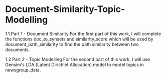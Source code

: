 # Document-Similarity-Topic-Modelling

1.1  Part 1 - Document Similarity
For the first part of this work, I will complete the functions doc_to_synsets and similarity_score which will be used by document_path_similarity to find the path similarity between two documents.

1.2  Part 2 - Topic Modelling
For the second part of this work, I will use Gensim's LDA (Latent Dirichlet Allocation) model to model topics in newsgroup_data.
